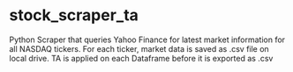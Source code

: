 # stock_scraper_ta
Python Scraper that queries Yahoo Finance for latest market information for all NASDAQ tickers. For each ticker, market data is saved as .csv file on local drive. TA is applied on each Dataframe before it is exported as .csv
